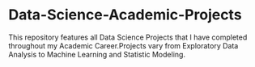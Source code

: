# Data-Science-Academic-Projects
This repository features all Data Science Projects that I have completed throughout my Academic Career.Projects vary from Exploratory Data Analysis to Machine Learning and Statistic Modeling.
